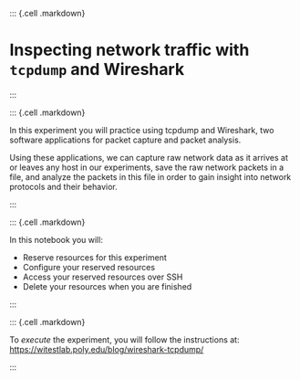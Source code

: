 ::: {.cell .markdown}

# Inspecting network traffic with `tcpdump` and Wireshark

:::

::: {.cell .markdown}

In this experiment you will practice using tcpdump and Wireshark, two software applications for packet capture and packet analysis.

Using these applications, we can capture raw network data as it arrives at or leaves any host in our experiments, save the raw network packets in a file, and analyze the packets in this file in order to gain insight into network protocols and their behavior.

:::


::: {.cell .markdown}

In this notebook you will:

* Reserve resources for this experiment
* Configure your reserved resources
* Access your reserved resources over SSH
* Delete your resources when you are finished

:::

::: {.cell .markdown}

To *execute* the experiment, you will follow the instructions at: https://witestlab.poly.edu/blog/wireshark-tcpdump/

:::
